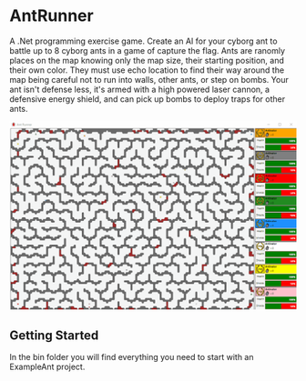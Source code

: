 # AntRunner
A .Net programming exercise game. Create an AI for your cyborg ant to battle up to 8 cyborg ants in a game of capture the flag. Ants are ranomly places on the map knowing only the map size, their starting position, and their own color. They must use echo location to find their way around the map being careful not to run into walls, other ants, or step on bombs. Your ant isn't defense less, it's armed with a high powered laser cannon, a defensive energy shield, and can pick up bombs to deploy traps for other ants.

![Preview](https://github.com/GimpArm/AntRunner/raw/master/AntRunner-Preview.gif)

## Getting Started
In the bin folder you will find everything you need to start with an ExampleAnt project.
